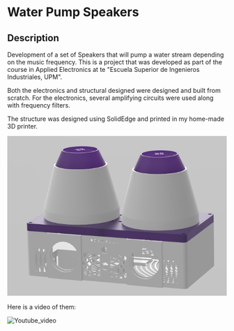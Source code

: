 # Water Pump Speakers
## Description
Development of a set of Speakers that will pump a water stream depending on the music frequency. This is a project that was developed as part of the course in Applied Electronics at te "Escuela Superior de Ingenieros Industriales, UPM". 

Both the electronics and structural designed were designed and built from scratch. For the electronics, several amplifying circuits were used along with frequency filters. 

The structure was designed using SolidEdge and printed in my home-made 3D printer.

![Conjunto](Figures/Conjunto.png)

Here is a video of them: 

![Youtube_video](https://youtu.be/YvSskIugZ70)
